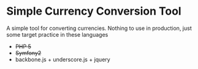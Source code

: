 # Simple Currency Conversion Tool

A simple tool for converting currencies. Nothing to use in production, just some target practice in these languages

* ~~PHP 5~~
* ~~Symfony2~~
* backbone.js + underscore.js + jquery
